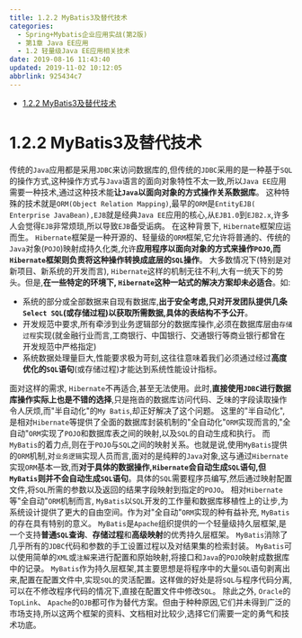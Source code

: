 ```yaml
---
title: 1.2.2 MyBatis3及替代技术
categories: 
  - Spring+Mybatis企业应用实战(第2版)
  - 第1章 Java EE应用
  - 1.2 轻量级Java EE应用相关技术
date: 2019-08-16 11:43:40
updated: 2019-11-02 10:12:05
abbrlink: 925434c7
---
```

<div id='my_toc'>

- [1.2.2 MyBatis3及替代技术](/JavaReadingNotes/925434c7/#1-2-2-MyBatis3及替代技术)

</div>
<!--more-->
<script>if (navigator.platform.toLowerCase() == 'win32'){document.getElementById('my_toc').style.display = 'none';}</script>

<!--end-->
<!--SSTStart-->
# 1.2.2 MyBatis3及替代技术 #
传统的`Java`应用都是采用`JDBC`来访问数据库的,但传统的`JDBC`采用的是一种基于`SQL`的操作方式,这种操作方式与`Java`语言的面向对象特性不太一致,所以`Java EE`应用需要一种技术,通过这种技术能**让`Java`以面向对象的方式操作关系数据库**。
这种特殊的技术就是`ORM(Object Relation Mapping)`,最早的`ORM`是`EntityEJB( Enterprise JavaBean),EJB`就是经典`Java EE`应用的核心,从`EJB1.0`到`EJB2.x`,许多人会觉得`EJB`非常烦琐,所以导致`EJB`备受诟病。
在这种背景下, `Hibernate`框架应运而生。 `Hibernate`框架是一种开源的、轻量级的`ORM`框架,它允许将普通的、传统的`Java`对象(`POJO`)映射成持久化类,允许**应用程序以面向对象的方式来操作`POJO`,而`Hibernate`框架则负责将这种操作转换成底层的`SQL`操作**。
大多数情况下(特别是对新项目、新系统的开发而言), `Hibernate`这样的机制无往不利,大有一统天下的势头。但是,**在一些特定的环境下, `Hibernate`这种一站式的解决方案却未必适合**。如:
- 系统的部分或全部数据来自现有数据库,**出于安全考虑,只对开发团队提供几条`Select SQL`(或存储过程)以获取所需数据,具体的表结构不予公开**。
- 开发规范中要求,所有牵涉到业务逻辑部分的数据库操作,必须在数据库层由`存储过程`实现(就金融行业而言,工商银行、中国银行、交通银行等商业银行都曾在开发规范中严格指定)
- 系统数据处理量巨大,性能要求极为苛刻,这往往意味着我们必须通过经过**高度优化的`SQL`语句**(或存储过程)才能达到系统性能设计指标。

面对这样的需求, `Hibernate`不再适合,甚至无法使用。此时,**直接使用`JDBC`进行数据库操作实际上也是不错的选择**,只是拖沓的数据库访问代码、乏味的字段读取操作令人厌烦,而"半自动化"的`My Batis`,却正好解决了这个问题。
这里的"半自动化",是相对`Hibernate`等提供了全面的数据库封装机制的"全自动化"`ORM`实现而言的,"全自动"`ORM`实现了`POJO`和数据库表之间的映射,以及`SQL`的自动生成和执行。
而`MyBatis`的着力点,则在于`POJO`与`SQL`之间的映射关系。也就是说,使用`MyBatis`提供的`ORM`机制,对`业务逻辑`实现人员而言,面对的是纯粹的`Java`对象,这与通过`Hibernate`实现`ORM`基本一致,而**对于具体的数据操作,`Hibernate`会自动生成`SQL`语句,但`MyBatis`则并不会自动生成`SQL`语句**。具体的`SQL`需要程序员编写,然后通过映射配置文件,将`SQL`所需的参数以及返回的结果字段映射到指定的`POJO`。
相对`Hibernate`等"全自动"`ORM`机制而言, `MyBatis`以`SQL`开发的工作量和数据库移植性上的让步,为系统设计提供了更大的自由空间。作为对"全自动"`ORM`实现的种有益补充, `MyBatis`的存在具有特别的意义。
`MyBatis`是`Apache`组织提供的一个轻量级持久层框架,是一个支持**普通`SQL`查询**、**存储过程**和**高级映射**的优秀持久层框架。 `MyBatis`消除了几乎所有的`JDBC`代码和参数的手工设置过程以及对结果集的检索封装。 `MyBatis`可以使用简单的`XML`或`注解`来进行配置和原始映射,将接口和`Java`的`POJO`映射成数据库中的记录。
`MyBatis`作为持久层框架,其主要思想是将程序中的大量`SQL`语句剥离出来,配置在配置文件中,实现`SQL`的灵活配置。这样做的好处是将`SQL`与程序代码分离,可以在不修改程序代码的情况下,直接在配置文件中修改`SQL`。
除此之外, `Oracle`的`TopLink`、 `Apache`的`OJB`都可作为替代方案。但由于种种原因,它们并未得到广泛的市场支持,所以这两个框架的资料、文档相对比较少,选择它们需要一定的勇气和技术功底。
<!--SSTStop-->

